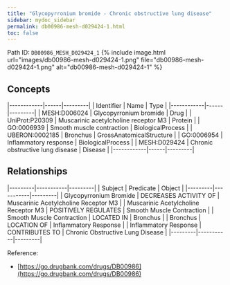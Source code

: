 ```yaml
---
title: "Glycopyrronium bromide - Chronic obstructive lung disease"
sidebar: mydoc_sidebar
permalink: db00986-mesh-d029424-1.html
toc: false 
---
```



Path ID: `DB00986_MESH_D029424_1`
{% include image.html url="images/db00986-mesh-d029424-1.png" file="db00986-mesh-d029424-1.png" alt="db00986-mesh-d029424-1" %}

## Concepts

|------------|------|---------|
| Identifier | Name | Type    |
|------------|------|---------|
| MESH:D006024 | Glycopyrronium bromide | Drug |
| UniProt:P20309 | Muscarinic acetylcholine receptor M3 | Protein |
| GO:0006939 | Smooth muscle contraction | BiologicalProcess |
| UBERON:0002185 | Bronchus | GrossAnatomicalStructure |
| GO:0006954 | Inflammatory response | BiologicalProcess |
| MESH:D029424 | Chronic obstructive lung disease | Disease |
|------------|------|---------|

## Relationships

|---------|-----------|---------|
| Subject | Predicate | Object  |
|---------|-----------|---------|
| Glycopyrronium Bromide | DECREASES ACTIVITY OF | Muscarinic Acetylcholine Receptor M3 |
| Muscarinic Acetylcholine Receptor M3 | POSITIVELY REGULATES | Smooth Muscle Contraction |
| Smooth Muscle Contraction | LOCATED IN | Bronchus |
| Bronchus | LOCATION OF | Inflammatory Response |
| Inflammatory Response | CONTRIBUTES TO | Chronic Obstructive Lung Disease |
|---------|-----------|---------|

Reference: 
  - [https://go.drugbank.com/drugs/DB00986](https://go.drugbank.com/drugs/DB00986)
